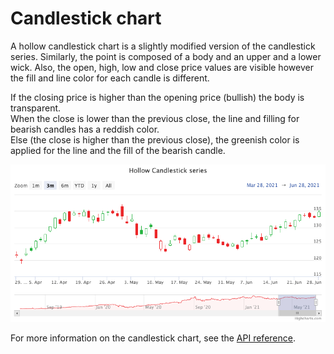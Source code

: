 Candlestick chart
================

A hollow candlestick chart is a slightly modified version of the candlestick series. Similarly, the point is composed of a body and an upper and a lower wick. Also, the open, high, low and close price values are visible however the fill and line color for each candle is different. 


If the closing price is higher than the opening price (bullish) the body is transparent. <br>
When the close is lower than the previous close, the line and filling for bearish candles has a reddish color.<br> 
Else (the close is higher than the previous close), the greenish color is applied for the line and the fill of the bearish candle.

![hollow-candlestick.png](hollow-candlestick.png)

For more information on the candlestick chart, see the [API reference](https://api.highcharts.com/highstock/plotOptions.hollowcandlestick).
